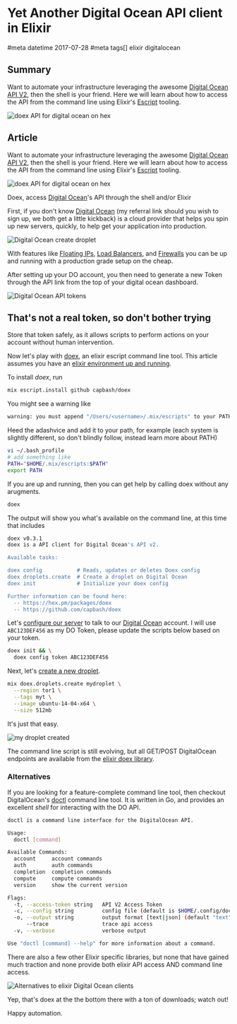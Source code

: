 # Yet Another Digital Ocean API client in Elixir
#meta datetime 2017-07-28
#meta tags[] elixir digitalocean

## Summary

Want to automate your infrastructure leveraging the awesome [Digital Ocean API V2](https://developers.digitalocean.com/documentation/v2/), then the shell is your friend. Here we will learn about how to access the API from the command line using Elixir's [Escript](https://hexdocs.pm/mix/master/Mix.Tasks.Escript.Build.html) tooling.

![doex API for digital ocean on hex](doex/doex_on_hex.png)

## Article

Want to automate your infrastructure leveraging the awesome [Digital Ocean API V2](https://developers.digitalocean.com/documentation/v2/), then the shell is your friend. Here we will learn about how to access the API from the command line using Elixir's [Escript](https://hexdocs.pm/mix/master/Mix.Tasks.Escript.Build.html) tooling.

![doex API for digital ocean on hex](doex/doex_on_hex.png)

Doex, access [Digital Ocean](https://m.do.co/c/e450543d2a29)'s API through the shell and/or Elixir

First, if you don't know [Digital Ocean](https://m.do.co/c/e450543d2a29) (my referral link should you wish to sign up, we both get a little kickback) is a cloud provider that helps you spin up new servers, quickly, to help get your application into production.

![Digital Ocean create droplet](doex/create_droplet.png)

With features like [Floating IPs](https://www.digitalocean.com/community/tutorials/how-to-use-floating-ips-on-digitalocean), [Load Balancers](https://www.digitalocean.com/community/tutorials/how-to-create-your-first-digitalocean-load-balancer), and [Firewalls](https://www.digitalocean.com/community/tutorials/an-introduction-to-digitalocean-cloud-firewalls) you can be up and running with a production grade setup on the cheap.

After setting up your DO account, you then need to generate a new Token through the API link from the top of your digital ocean dashboard.

![Digital Ocean API tokens](doex/do_api_tokens.png)
## That's not a real token, so don't bother trying

Store that token safely, as it allows scripts to perform actions on your account without human intervention.

Now let's play with [doex](https://hex.pm/packages/doex), an elixir escript command line tool. This article assumes you have an [elixir environment up and running](https://elixir-lang.org/getting-started/introduction.html).

To install _doex_, run

```bash
mix escript.install github capbash/doex
```

You might see a warning like

```bash
warning: you must append "/Users/<username>/.mix/escripts" to your PATH if you want to invoke escripts by name
```

Heed the adashvice and add it to your path, for example (each system is slightly different, so don't blindly follow, instead learn more about PATH)

```bash
vi ~/.bash_profile
# add something like
PATH="$HOME/.mix/escripts:$PATH"
export PATH
```

If you are up and running, then you can get help by calling doex without any arugments.

```bash
doex
```

The output will show you what's available on the command line, at this time that includes

```bash
doex v0.3.1
doex is a API client for Digital Ocean's API v2.

Available tasks:

doex config           # Reads, updates or deletes Doex config
doex droplets.create  # Create a droplet on Digital Ocean
doex init             # Initialize your doex config

Further information can be found here:
  -- https://hex.pm/packages/doex
  -- https://github.com/capbash/doex
```

Let's [configure our server](https://hexdocs.pm/doex/Mix.Tasks.Doex.Config.html#content) to talk to our [Digital Ocean](https://m.do.co/c/e450543d2a29) account. I will use `ABC123DEF456` as my DO Token, please update the scripts below based on your token.

```bash
doex init && \
  doex config token ABC123DEF456
```

Next, let's [create a new droplet](https://hexdocs.pm/doex/Mix.Tasks.Doex.Droplets.Create.html#content).

```bash
mix doex.droplets.create mydroplet \
  --region tor1 \
  --tags myt \
  --image ubuntu-14-04-x64 \
  --size 512mb
```

It's just that easy.

![my droplet created](doex/mydroplet.png)

The command line script is still evolving, but all GET/POST DigitalOcean endpoints are available from the [elixir doex library](https://github.com/capbash/doex).


### Alternatives

If you are looking for a feature-complete command line tool, then checkout DigitalOcean's [doctl](https://github.com/digitalocean/doctl) command line tool. It is written in Go, and provides an excellent _shell_ for interacting with the DO API.

```bash
doctl is a command line interface for the DigitalOcean API.

Usage:
  doctl [command]

Available Commands:
  account     account commands
  auth        auth commands
  completion  completion commands
  compute     compute commands
  version     show the current version

Flags:
  -t, --access-token string   API V2 Access Token
  -c, --config string         config file (default is $HOME/.config/doctl/config.yaml)
  -o, --output string         output format [text|json] (default "text")
      --trace                 trace api access
  -v, --verbose               verbose output

Use "doctl [command] --help" for more information about a command.
```

There are also a few other Elixir specific libraries, but none that have gained much traction and none provide both elixir API access AND command line access.

![Alternatives to elixir Digital Ocean clients](doex/altneratives_do_clients.png)

Yep, that's doex at the the bottom there with a ton of downloads; watch out!

Happy automation.